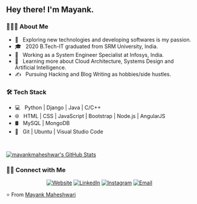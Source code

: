 <h2> Hey there! I'm Mayank.</h2>

<h3> 👨🏻‍💻 About Me </h3>

- 🤔 &nbsp; Exploring new technologies and developing softwares is my passion.
- 🎓 &nbsp; 2020 B.Tech-IT graduated from SRM University, India.
- 💼 &nbsp; Working as a System Engineer Specialist at Infosys, India.
- 🌱 &nbsp; Learning more about Cloud Architecture, Systems Design and Artificial Intelligence.
- ✍️ &nbsp; Pursuing Hacking and Blog Writing as hobbies/side hustles.

<h3>🛠 Tech Stack</h3>

- 💻 &nbsp; Python | Django | Java | C/C++ 
- 🌐 &nbsp; HTML | CSS | JavaScript | Bootstrap | Node.js | AngularJS
- 🛢 &nbsp; MySQL | MongoDB
- 🔧 &nbsp; Git | Ubuntu | Visual Studio Code

<br/>

[![mayankmaheshwar's GitHub Stats](https://github-readme-stats.vercel.app/api?username=mayankmaheshwar&show_icons=true)](https://github.com/mayankmaheshwar)

<h3> 🤝🏻 Connect with Me </h3>

<p align="center">
<a href="https://mayankmaheshwar.github.io/"><img alt="Website" src="https://img.shields.io/badge/Website-www.adityavsingh.com-blue?style=flat-square&logo=google-chrome"></a>
<a href="https://www.linkedin.com/in/mayankmaheshwar/"><img alt="LinkedIn" src="https://img.shields.io/badge/LinkedIn-Aditya%20Vikram%20Singh-blue?style=flat-square&logo=linkedin"></a>
<a href="https://www.instagram.com/mayankmaheshwaricodes/"><img alt="Instagram" src="https://img.shields.io/badge/Instagram-adityavs__-blue?style=flat-square&logo=instagram"></a>
<a href="mailto:mayank.maheshwari625@gmail.com"><img alt="Email" src="https://img.shields.io/badge/Email-avsingh@umass.edu-blue?style=flat-square&logo=gmail"></a>
</p>

⭐️ From [Mayank Maheshwari](https://github.com/mayankmaheshwar)
